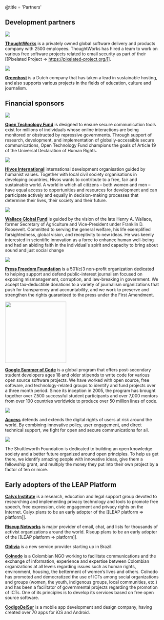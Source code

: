 @title = 'Partners'

## Development partners

<img src="/img/partners/thoughtworks.png">

<b><a href="https://thoughtworks.com/">ThoughtWorks</a></b> is a privately owned global software delivery and products company with 2500 employees. ThoughtWorks has hired a team to work on various free software projects related to email security as part of their [[Pixelated Project => https://pixelated-project.org/]].

<img src="/img/partners/greenhost.png">

<b><a href="https://greenhost.net/">Greenhost</a></b> is a Dutch company that has taken a lead in sustainable hosting, and also supports various projects in the fields of education, culture and journalism.

## Financial sponsors

<img src="/img/partners/otf.png">

<b><a href="https://www.opentechfund.org/">Open Technology Fund</a></b> is designed to ensure secure communication tools exist for millions of individuals whose online interactions are being monitored or obstructed by repressive governments. Through support of research, development, and implementation of globally-accessible secure communications, Open Technology Fund champions the goals of Article 19 of the Universal Declaration of Human Rights.

<img src="/img/partners/hivos.jpg">

<b><a href="https://www.hivos.org/">Hivos International</a></b> international development organisation guided by humanist values. Together with local civil society organisations in developing countries, Hivos wants to contribute to a free, fair and sustainable world. A world in which all citizens – both women and men – have equal access to opportunities and resources for development and can participate actively and equally in decision-making processes that determine their lives, their society and their future.

<img src="/img/partners/wallace.png">

<b><a href="http://wgf.org/">Wallace Global Fund</a></b> is guided by the vision of the late Henry A. Wallace, former Secretary of Agriculture and Vice-President under Franklin D. Roosevelt. Committed to serving the general welfare, his life exemplified farsightedness, global vision, and receptivity to new ideas. He was keenly interested in scientific innovation as a force to enhance human well-being and had an abiding faith in the individual's spirit and capacity to bring about sound and just social change

<img src="/img/partners/fotpf.png">

<b><a href="https://pressfreedomfoundation.org/">Press Freedom Foundation</a></b> is a 501(c)3 non-profit organization dedicated to helping support and defend public-interest journalism focused on exposing mismanagement, corruption, and law-breaking in government. We accept tax-deductible donations to a variety of journalism organizations that push for transparency and accountability, and we work to preserve and strengthen the rights guaranteed to the press under the First Amendment.

<img src="/img/pages/gsoc.png" style="width:200px">

<b><a href="https://developers.google.com/open-source/soc/">Google Summer of Code</a></b> is a global program that offers post-secondary student developers ages 18 and older stipends to write code for various open source software projects. We have worked with open source, free software, and technology-related groups to identify and fund projects over a three month period. Since its inception in 2005, the program has brought together over 7,500 successful student participants and over 7,000 mentors from over 100 countries worldwide to produce over 50 million lines of code.

<img src="/img/partners/access.jpg">

<b><a href="https://www.accessnow.org/">Access</a></b> defends and extends the digital rights of users at risk around the world. By combining innovative policy, user engagement, and direct technical support, we fight for open and secure communications for all.

<img src="/img/partners/shuttleworth.jpg">

The Shuttleworth Foundation is dedicated to building an open knowledge society and a better future organized around open principles. To help us get there, we identify amazing people with innovative ideas, give them a fellowship grant, and multiply the money they put into their own project by a factor of ten or more.

## Early adopters of the LEAP Platform

<b><a href="https://www.calyxinstitute.org/">Calyx Institute</a></b> is a research, education and legal support group devoted to researching and implementing privacy technology and tools to promote free speech, free expression, civic engagement and privacy rights on the Internet. Calyx plans to be an early adopter of the [[LEAP platform => platform]].

<b><a href="https://riseup.net">Riseup Networks</a></b> is major provider of email, chat, and lists for thousands of activist organizations around the world. Riseup plans to be an early adopter of the [[LEAP platform => platform]].

<b><a href="https://oblivia.vc/">Oblivia</a></b> is a new service provider starting up in Brazil.

<b><a href="http://colnodo.apc.org/">Colnodo</a></b> is a Colombian NGO working to facilitate communications and the exchange of information, experience and expertise between Colombian organizations at all levels regarding issues such as human rights, environment, housing, the betterment of women’s lives and others. Colnodo has promoted and democratized the use of ICTs among social organizations and groups (women, the youth, indigenous groups, local communities, etc.) and has been a facilitator of governmental projects regarding the promotion of ICTs. One of its principles is to develop its services based on free open source software.

<b><a href="http://www.codigodelsur.com/">CodigoDelSur</a></b> is a mobile app development and design company, having created over 70 apps for iOS and Android.

